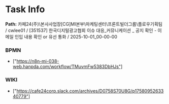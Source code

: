 # Task Info

**Path:** 카페24(주)\본사사업장\[CG]MI본부\마케팅센터\프론트빌더그룹\플로우기획팀 / cwlee01 / [351537] 한국디지털광고협회 이슈 대응_커뮤니케이션 _ 공지 확인 - 이메일 인입 내용 확인 or 유선 통화 / 2025-10-01_00-00-00

### BPMN
- ["https://n8n-mi-038-web.hanpda.com/workflow/TMuvmFw5383DbHJs"]

### WIKI
- ["https://cafe24corp.slack.com/archives/D0758S70U8G/p1758095263340779"]


